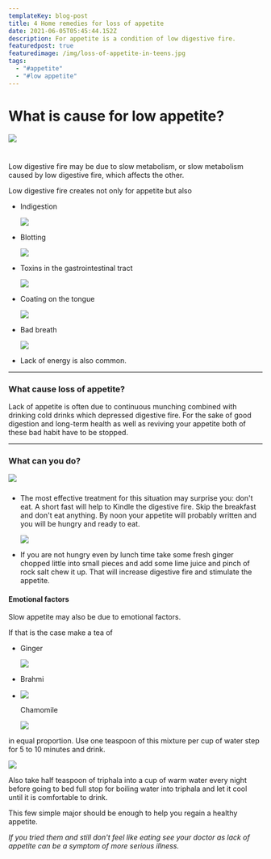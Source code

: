 ```yaml
---
templateKey: blog-post
title: 4 Home remedies for loss of appetite
date: 2021-06-05T05:45:44.152Z
description: For appetite is a condition of low digestive fire.
featuredpost: true
featuredimage: /img/loss-of-appetite-in-teens.jpg
tags:
  - "#appetite"
  - "#low appetite"
---
```

<!--StartFragment-->

# What is cause for low appetite?

[![](https://1.bp.blogspot.com/-WxknKJQYQfE/YLMscFCnPAI/AAAAAAAAAXE/-_d07PN2B4oH7Lb4N9vyhSGEBrb7REJmgCNcBGAsYHQ/s320/Loss-of-Appetite-In-Teens.jpg)](https://www.blogger.com/u/1/blog/post/edit/7168298537165131910/4302321458157453588#)

#  



 Low digestive fire may be due to slow metabolism, or slow metabolism caused by low digestive fire, which affects the other.

Low digestive fire creates not only for appetite but also

* Indigestion

  [![](https://1.bp.blogspot.com/-qKehrjLhjR8/YLMtNapaznI/AAAAAAAAAYU/lepMO4kT55Af6KfFRyV6xOIDbAUMofFMACNcBGAsYHQ/s320/1135057226-H.jpg)](https://www.blogger.com/u/1/blog/post/edit/7168298537165131910/4302321458157453588#)


* Blotting

  [![](https://1.bp.blogspot.com/-tUEibri4_Gs/YLMtRqjgyVI/AAAAAAAAAYY/GGUGTtjEzJYe2qTM49WPRzuLVECzyiuJgCNcBGAsYHQ/s320/Bloated-Belly.jpg)](https://www.blogger.com/u/1/blog/post/edit/7168298537165131910/4302321458157453588#)


* Toxins in the gastrointestinal tract

  [![](https://1.bp.blogspot.com/-B-cpZXHxQao/YLMtWXSxArI/AAAAAAAAAYc/UlYh69Q72I8U2Bwx2D20AA99DlFI0btnwCNcBGAsYHQ/s320/ESTRE%25C3%2591IMIENTO.jpg)](https://www.blogger.com/u/1/blog/post/edit/7168298537165131910/4302321458157453588#)


* Coating on the tongue

  [![](https://1.bp.blogspot.com/-Ng5HRlviiF4/YLMtf2R0wwI/AAAAAAAAAYg/IFsJV_QEbWsufVJKcn4ueIIMpiIuCsixwCNcBGAsYHQ/s320/Tongueb-x707.jpg)](https://www.blogger.com/u/1/blog/post/edit/7168298537165131910/4302321458157453588#)


* Bad breath

  [![](https://1.bp.blogspot.com/-pffhn4C8Qb4/YLMtlykrtXI/AAAAAAAAAYk/vkuXb0VCz9ganErYrrLGPtCWngBTojcQQCNcBGAsYHQ/s320/preferreddentalcaresantarosa.com1_.jpg)](https://www.blogger.com/u/1/blog/post/edit/7168298537165131910/4302321458157453588#)


* Lack of energy is also common.



- - -



### What cause loss of appetite?

Lack of appetite is often due to continuous munching combined with drinking cold drinks which depressed digestive fire. For the sake of good digestion and long-term health as well as reviving your appetite both of these bad habit have to be stopped.

- - -

### What can you do?

[![](https://1.bp.blogspot.com/-JvZR68kF-3Y/YLMukNRORaI/AAAAAAAAAZE/XT12n-JZSecv8MDRiPKTEP0yTM-R-2LBwCNcBGAsYHQ/s320/Split-Intermittent-Fasting-The-Meadowglade.jpg)](https://www.blogger.com/u/1/blog/post/edit/7168298537165131910/4302321458157453588#)

###  

* The most effective treatment for this situation may surprise you: don't eat. A short fast will help to Kindle the digestive fire. Skip the breakfast and don't eat anything. By noon your appetite will probably written and you will be hungry and ready to eat.

  [![](https://1.bp.blogspot.com/-8cmymaTXeTg/YLMutuw9FnI/AAAAAAAAAZI/-8T0B-BwrcEaOccSSOi4zk2U0GyM6tkNQCNcBGAsYHQ/s320/ginger.jpg)](https://www.blogger.com/u/1/blog/post/edit/7168298537165131910/4302321458157453588#)


* If you are not hungry even by lunch time take some fresh ginger chopped little into small pieces and add some lime juice and pinch of rock salt chew it up. That will increase digestive fire and stimulate the appetite.

#### Emotional factors

Slow appetite may also be due to emotional factors.

If that is the case make a tea of

* Ginger

  [![](https://1.bp.blogspot.com/-YycI1-phvEw/YLMu5DzgO5I/AAAAAAAAAZQ/oZpVUQ2_PjMMLbDzDUzBCzJhHnTDchq1gCNcBGAsYHQ/s320/ginger.jpg)](https://www.blogger.com/u/1/blog/post/edit/7168298537165131910/4302321458157453588#)
* Brahmi
* [![](https://1.bp.blogspot.com/-8zr88GRlSDI/YLMvEDpZO2I/AAAAAAAAAZY/uy5AIqehvW0dVZG6sOJJ2VIVO7InTqtzQCNcBGAsYHQ/s320/brahmi_620x351_51492412154.jpg)](https://www.blogger.com/u/1/blog/post/edit/7168298537165131910/4302321458157453588#)

  Chamomile

  [![](https://1.bp.blogspot.com/-8pJUSV6mUCc/YLMvLAOUclI/AAAAAAAAAZg/WQznQMVnGaIUy1JwDcbfw74aGyZZkjvTQCNcBGAsYHQ/s320/chamomile-tea-thumb.jpg)](https://www.blogger.com/u/1/blog/post/edit/7168298537165131910/4302321458157453588#)

in equal proportion. Use one teaspoon of this mixture per cup of water step for 5 to 10 minutes and drink.

[![](https://1.bp.blogspot.com/-WVNYhHJhcXU/YLMveZ1Dm2I/AAAAAAAAAZo/jt_u9vkhxvgASuL_gMzC0JJ1z0fwCFPEACNcBGAsYHQ/s320/triphala-herbal-medicine-that-combination-260nw-1791984443.jpg)](https://www.blogger.com/u/1/blog/post/edit/7168298537165131910/4302321458157453588#)



Also take half teaspoon of triphala into a cup of warm water every night before going to bed full stop for boiling water into triphala and let it cool until it is comfortable to drink.

This few simple major should be enough to help you regain a healthy appetite.



*If you tried them and still don't feel like eating see your doctor as lack of appetite can be a symptom of more serious illness.*

<!--EndFragment-->